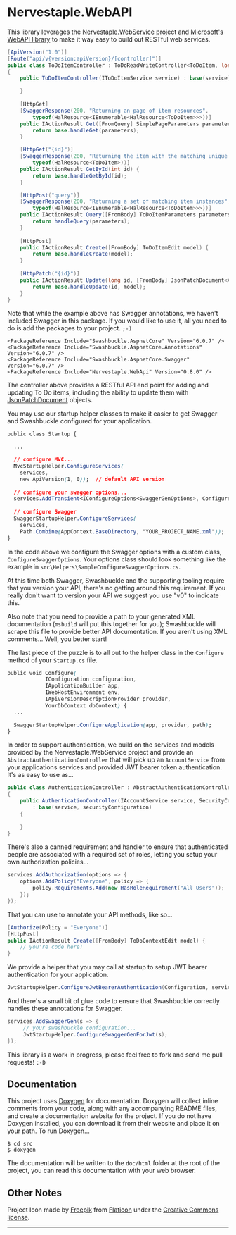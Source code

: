 # Nervestaple.WebAPI

This library leverages the [Nervestaple.WebService][0] project and 
[Microsoft's WebAPI library][2] to make it way easy to build out RESTful web 
services.

```cs
[ApiVersion("1.0")]
[Route("api/v{version:apiVersion}/[controller]")]
public class ToDoItemController : ToDoReadWriteController<ToDoItem, long>, IToDoItemController
{
    public ToDoItemController(IToDoItemService service) : base(service) {

    }
    
    [HttpGet]
    [SwaggerResponse(200, "Returning an page of item resources", 
        typeof(HalResource<IEnumerable<HalResource<ToDoItem>>>))]
    public IActionResult Get([FromQuery] SimplePageParameters parameters) {
        return base.handleGet(parameters);
    }

    [HttpGet("{id}")]
    [SwaggerResponse(200, "Returning the item with the matching unique identifier",
        typeof(HalResource<ToDoItem>))]
    public IActionResult GetById(int id) {
        return base.handleGetById(id);
    }

    [HttpPost("query")]
    [SwaggerResponse(200, "Returning a set of matching item instances",
        typeof(HalResource<IEnumerable<HalResource<ToDoItem>>>))]
    public IActionResult Query([FromBody] ToDoItemParameters parameters) {
        return handleQuery(parameters);
    }
    
    [HttpPost]
    public IActionResult Create([FromBody] ToDoItemEdit model) {
        return base.handleCreate(model);
    }
    
    [HttpPatch("{id}")]
    public IActionResult Update(long id, [FromBody] JsonPatchDocument<AbstractEntity> model) {
        return base.handleUpdate(id, model);
    }
}
```

Note that while the example above has Swagger annotations, we haven't included
Swagger in this package. If you would like to use it, all you need to do is add
the packages to your project. `;-)`

```
<PackageReference Include="Swashbuckle.AspnetCore" Version="6.0.7" />
<PackageReference Include="Swashbuckle.AspnetCore.Annotations" Version="6.0.7" />
<PackageReference Include="Swashbuckle.AspnetCore.Swagger" Version="6.0.7" />
<PackageReference Include="Nervestaple.WebApi" Version="0.8.0" />
```

The controller above provides a RESTful API end point for adding and updating 
To Do items, including the ability to update them with [JsonPatchDocument][1]
objects.

You may use our startup helper classes to make it easier to get Swagger and
Swashbuckle configured for your application.

```css
public class Startup {

  ...

  // configure MVC...
  MvcStartupHelper.ConfigureServices(
    services, 
    new ApiVersion(1, 0));  // default API version
  
  // configure your swagger options...
  services.AddTransient<IConfigureOptions<SwaggerGenOptions>, ConfigureSwaggerOptions>();
  
  // configure Swagger
  SwaggerStartupHelper.ConfigureServices(
    services, 
    Path.Combine(AppContext.BaseDirectory, "YOUR_PROJECT_NAME.xml"));
}
```

In the code above we configure the Swagger options with a custom class, 
`ConfigureSwaggerOptions`. Your options class should look something like the
example in `src\Helpers\SampleConfigureSwaggerOptions.cs`. 

At this time both Swagger, Swashbuckle and the supporting tooling require that 
you version your API, there's no getting around this requirement. If you really
don't want to version your API we suggest you use "v0" to indicate this.

Also note that you need to provide a path to your generated XML documentation
(`msbuild` will put this together for you); Swashbuckle will scrape this file
 to provide better API documentation. If you aren't using XML comments... 
 Well, you better start!
 
The last piece of the puzzle is to all out to the helper class in the 
`Configure` method of your `Startup.cs` file.

```css
public void Configure(
            IConfiguration configuration,
            IApplicationBuilder app, 
            IWebHostEnvironment env, 
            IApiVersionDescriptionProvider provider,
            YourDbContext dbContext) {
  ...

  SwaggerStartupHelper.ConfigureApplication(app, provider, path);
}
```

In order to support authentication, we build on the services and models 
provided by the Nervestaple.WebService project and provide an 
`AbstractAuthenticationController` that will pick up an `AccountService` from
your applications services and provided JWT bearer token authentication. It's 
as easy to use as...

```cs
public class AuthenticationController : AbstractAuthenticationController
{
    public AuthenticationController(IAccountService service, SecurityConfiguration securityConfiguration)
        : base(service, securityConfiguration)
    {
        
    }
}
```

There's also a canned requirement and handler to ensure that authenticated 
people are associated with a required set of roles, letting you setup your own
authorization policies...

```cs
services.AddAuthorization(options => {
    options.AddPolicy("Everyone", policy => {
        policy.Requirements.Add(new HasRoleRequirement("All Users"));
    });
});
```

That you can use to annotate your API methods, like so...

```cs
[Authorize(Policy = "Everyone")]
[HttpPost]
public IActionResult Create([FromBody] ToDoContextEdit model) {
    // you're code here!
}
```

We provide a helper that you may call at startup to setup JWT bearer 
authentication for your application.

```cs
JwtStartupHelper.ConfigureJwtBearerAuthentication(Configuration, services);
```

And there's a small bit of glue code to ensure that Swashbuckle correctly 
handles these annotations for Swagger.

```cs
services.AddSwaggerGen(s => {
     // your swashbuckle configuration...
     JwtStartupHelper.ConfigureSwaggerGenForJwt(s);
}); 
```

This library is a work in progress, please feel free to fork and send me pull
requests! `:-D`


## Documentation

This project uses [Doxygen](http://www.doxygen.nl/) for documentation. Doxygen 
will collect inline comments from your code, along with any accompanying README 
files, and create a documentation website for the project. If you do not have 
Doxygen installed, you can download it from their website and place it on your 
path. To run Doxygen...

    $ cd src
    $ doxygen

The documentation will be written to the `doc/html` folder at the root of the 
project, you can read this documentation with your web browser.

## Other Notes

Project Icon made by [Freepik](https://www.freepik.com/) from 
[Flaticon](https://www.flaticon.com/) under the 
[Creative Commons license](http://creativecommons.org/licenses/by/3.0/).

----

[0]: https://github.com/cmiles74/WebService
[1]: https://docs.microsoft.com/en-us/aspnet/core/web-api/jsonpatch
[2]: https://docs.microsoft.com/en-us/aspnet/core/web-api/
